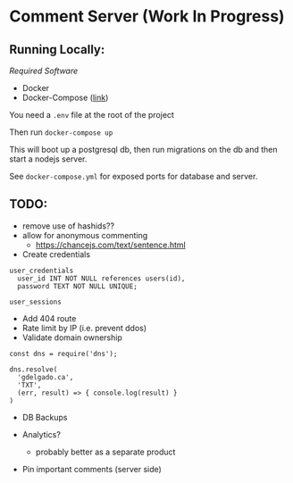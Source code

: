 
# Comment Server (Work In Progress)

## Running Locally:

*Required Software*

- Docker
- Docker-Compose  ([link](https://docs.docker.com/compose/install/))

You need a `.env` file at the root of the project

Then run `docker-compose up`

This will boot up a postgresql db, then run migrations on the db and then start a nodejs server.

See `docker-compose.yml` for exposed ports for database and server.


## TODO:

- remove use of hashids??
- allow for anonymous commenting
  - https://chancejs.com/text/sentence.html
- Create credentials

```
user_credentials
  user_id INT NOT NULL references users(id),
  password TEXT NOT NULL UNIQUE;

user_sessions
```

- Add 404 route
- Rate limit by IP (i.e. prevent ddos)
- Validate domain ownership

```
const dns = require('dns');

dns.resolve(
  'gdelgado.ca', 
  'TXT', 
  (err, result) => { console.log(result) }
)
```

- DB Backups

- Analytics?
  - probably better as a separate product
  
- Pin important comments (server side)